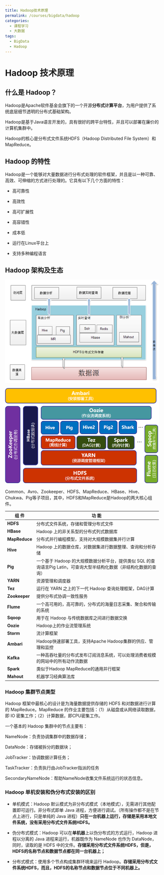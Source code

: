```yaml
---
title: Hadoop技术原理
permalink: /courses/bigdata/hadoop
categories:
  - 课程学习
  - 大数据
tags: 
  - BigData
  - Hadoop
---
```


# Hadoop 技术原理

## 什么是 Hadoop？

Hadoop是Apache软件基金会旗下的一个开源**分布式计算平台**，为用户提供了系统底层细节透明的分布式基础架构。

Hadoop是基于Java语言开发的，具有很好的跨平台特性，并且可以部署在廉价的计算机集群中。

Hadoop的核心是分布式文件系统HDFS（Hadoop Distributed File System）和MapReduce。

## Hadoop 的特性

   Hadoop是一个能够对大量数据进行分布式处理的软件框架，并且是以一种可靠、高效、可伸缩的方式进行处理的。它具有以下几个方面的特性：

- 高可靠性

- 高效性

- 高可扩展性

- 高容错性

- 成本低

- 运行在Linux平台上

- 支持多种编程语言

## Hadoop 架构及生态

![image-20210925165242057](src/02.Hadoop技术原理/image-20210925165242057.png)

![image-20211102131049430](src/02.Hadoop技术原理/image-20211102131049430.png)

Common、Avro、Zookeeper、HDFS、MapReduce、HBase、Hive、Chukwa、Pig等子项目，其中，HDFS和MapReduce是Hadoop的两大核心组件。

| **组  件**    | **功  能**                                                   |
| ------------- | ------------------------------------------------------------ |
| **HDFS**      | 分布式文件系统，存储和管理分布式文件                         |
| **HBase**     | Hadoop 上的非关系型的分布式列式数据库                        |
| **MapReduce** | 分布式并行编程模型，支持对大规模数据集并行计算               |
| **Hive**      | Hadoop 上的数据仓库，对数据集进行数据整理、查询和分析存储    |
| **Pig**       | 一个基于 Hadoop 的大规模数据分析平台，提供类似 SQL 的查询语言Pig Latin，可查询大型半结构化数据（非结构化数据的查询） |
| **YARN**      | 资源管理和调度器                                             |
| **Tez**       | 运行在 YARN 之上的下一代 Hadoop 查询处理框架，DAG计算        |
| **Zookeeper** | 提供分布式协调一致性服务                                     |
| **Flume**     | 一个高可用的，高可靠的，分布式的海量日志采集、聚合和传输的系统 |
| **Sqoop**     | 用于在 Hadoop 与传统数据库之间进行数据交换                   |
| **Oozie**     | Hadoop上的作业流管理系统                                     |
| **Storm**     | 流计算框架                                                   |
| **Ambari**    | Hadoop快速部署工具，支持Apache Hadoop集群的供应、管理和监控  |
| **Kafka**     | 一种高吞吐量的分布式发布订阅消息系统，可以处理消费者规模的网站中的所有动作流数据 |
| **Spark**     | 类似于Hadoop MapReduce的通用并行框架                         |
| **Mahout**    | 机器学习经典算法库                                           |

### Hadoop 集群节点类型

Hadoop 框架中最核心的设计是为海量数据提供存储的 HDFS 和对数据进行计算的 MapReduce。MapReduce 的作业主要包括：（1）从磁盘或从网络读取数据，即 IO 密集工作；（2）计算数据，即CPU密集工作。

一个基本的 Hadoop 集群中的节点主要有：

NameNode：负责协调集群中的数据存储；

DataNode：存储被拆分的数据块；

JobTracker：协调数据计算任务；

TaskTracker：负责执行由JobTracker指派的任务

SecondaryNameNode：帮助NameNode收集文件系统运行的状态信息。



### Hadoop 单机安装和伪分布式安装的区别

- 单机模式：Hadoop 默认模式为非分布式模式（本地模式），无需进行其他配置即可运行。非分布式即单 Java 进程，方便进行调试。（所有操作都不是在节点上进行，只是单纯的 Java 进程）**只在一台机器上运行，存储是采用本地文件系统，没有采用分布式文件系统HDFS。**

- 伪分布式模式：Hadoop 可以在**单机器**上以伪分布式的方式运行，Hadoop 进程以分离的 Java 进程来运行，机器既作为 NameNode 也作为 DataNode，同时，读取的是 HDFS 中的文件。**存储采用分布式文件系统HDFS，但是，HDFS的名称节点和数据节点都在同一台机器上；**

- 分布式模式：使用多个节点构成集群环境来运行 Hadoop。**存储采用分布式文件系统HDFS，而且，HDFS的名称节点和数据节点位于不同机器上。**

